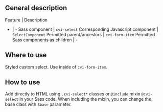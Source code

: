 ## General description

Feature | Description
- | -
Sass component | `cvi-select`
Corresponding Javascript component | `SelectComponent`
Permitted parent/ancestors | `cvi-form-item`
Permitted Sass components as children | -

## Where to use

Styled custom select. Use inside of `cvi-form-item`.

## How to use

Add directly to HTML using `.cvi-select*` classes or `@include` mixin `@cvi-select` in your Sass code. When including the mixin, you can change the base class with `$base` parameter.
